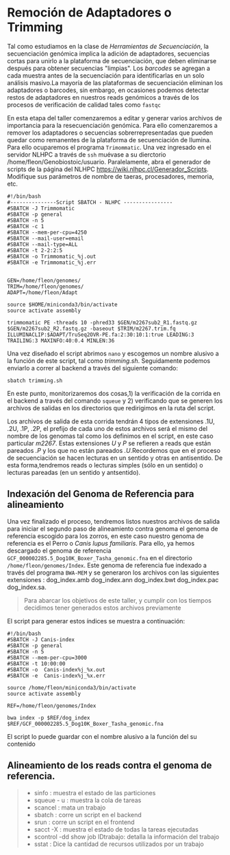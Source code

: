 # Remoción de Adaptadores o Trimming

Tal como estudiamos en la clase de *Herramientas de Secuenciación*,  la secuenciación genómica implica la adición de adaptadores, secuencias cortas para unirlo a la plataforma de secuenciación, que deben eliminarse después para obtener secuencias "limpias". Los *barcodes* se agregan a cada muestra antes de la secuenciación para identificarlas en un solo análisis masivo.La mayoría de las plataformas de secuenciación eliminan los adaptadores o barcodes, sin embargo, en ocasiones podemos detectar restos de adaptadores en nuestros reads genómicos a través de los procesos de verificación de calidad tales como  ```fastqc```

En esta etapa del taller comenzaremos a editar y generar varios archivos de importancia para la resecuenciación genómica. Para ello comenzaremos a remover los adaptadores o secuencias sobrerrepresentadas que pueden quedar como remanentes de la plataforma de secuenciación de Ilumina. Para ello ocuparemos el programa ```Trimommatic```. Una vez ingresado en el servidor NLHPC a través de ```ssh``` muévase a su dierctorio /home/fleon/Genobiostoic/usuario. Paralelamente, abra el generador de scripts de la página del NLHPC https://wiki.nlhpc.cl/Generador_Scripts. Modifique sus parámetros de nombre de taeras, procesadores, memoria, etc.

```
#!/bin/bash
#---------------Script SBATCH - NLHPC ----------------
#SBATCH -J Trimmomatic
#SBATCH -p general
#SBATCH -n 5
#SBATCH -c 1
#SBATCH --mem-per-cpu=4250
#SBATCH --mail-user=email
#SBATCH --mail-type=ALL
#SBATCH -t 2-2:2:5
#SBATCH -o Trimmomatic_%j.out
#SBATCH -e Trimmomatic_%j.err


GEN=/home/fleon/genomes/
TRIM=/home/fleon/genomes/
ADAPT=/home/fleon/Adapt

source $HOME/miniconda3/bin/activate
source activate assembly   

trimmomatic PE -threads 10 -phred33 $GEN/m2267sub2_R1.fastq.gz $GEN/m2267sub2_R2.fastq.gz -baseout $TRIM/m2267.trim.fq ILLUMINACLIP:$ADAPT/TruSeq2OVR-PE.fa:2:30:10:1:true LEADING:3 TRAILING:3 MAXINFO:40:0.4 MINLEN:36

```

Una vez diseñado el script abrimos ``` nano ``` y escogemos un nombre alusivo a la función de este script, tal como *trimming.sh*. Seguidamente podemos enviarlo a correr al backend a través del siguiente comando: 

```
sbatch trimming.sh
```

En este punto, monitorizaremos dos cosas,1) la verificación de la corrida en el backend a través del comando ```squeue``` y 2) verificando que se generen los archivos de salidas en los directorios que redirigimos en la ruta del script.

Los archivos de salida de esta corrida tendrán 4 tipos de extensiones .1U, .2U, .1P, .2P, el prefijo de cada uno de estos archivos será el mismo del nombre de los genomas tal como los definimos en el script, en este caso particular *m2267*. Estas extensiones *U* y *P* se refieren a reads que están pareados *.P* y los que no están pareados *.U*.Recordemos que en el proceso de secuenciación se hacen lecturas en un sentido y otras en antisentido. De esta forma,tendremos reads o lecturas simples (sólo en un sentido) o lecturas pareadas (en un sentido y antsentido).

## Indexación del Genoma de Referencia para alineamiento

Una vez finalizado el proceso, tendremos listos nuestros archivos de salida para iniciar el segundo paso de alineamiento contra genoma el genoma de referencia escogido para los zorros, en este caso nuestro genoma de referencia es el Perro o *Canis lupus familiaris*. Para ello, ya hemos descargado el genoma de referencia ```GCF_000002285.5_Dog10K_Boxer_Tasha_genomic.fna```   en el directorio ```/home/fleon/genomes/Index```. Este genoma de referencia fue indexado a través del programa ```BWA-MEM``` y se generaron los archivos con las siguientes extensiones :  dog_index.amb  dog_index.ann  dog_index.bwt  dog_index.pac  dog_index.sa. 


> Para abarcar los objetivos de este taller, y cumplir con los tiempos decidimos tener generados estos archivos previamente

 El script para generar estos índices se muestra a continuación:

 
```
#!/bin/bash
#SBATCH -J Canis-index
#SBATCH -p general
#SBATCH -n 5
#SBATCH --mem-per-cpu=3000
#SBATCH -t 10:00:00
#SBATCH -o  Canis-index%j_%x.out
#SBATCH -e  Canis-index%j_%x.err

source /home/fleon/miniconda3/bin/activate
source activate assembly

REF=/home/fleon/genomes/Index

bwa index -p $REF/dog_index $REF/GCF_000002285.5_Dog10K_Boxer_Tasha_genomic.fna

```

El script lo puede guardar con el nombre alusivo a la función del su contenido


## Alineamiento de los reads contra el genoma de referencia. 


> + sinfo : muestra el estado de las particiones
> + squeue - u : muestra la cola de tareas
> + scancel : mata un trabajo
> + sbatch : corre un script en el backend
> + srun : corre un script en el frontend
> + sacct -X : muestra el estado de todas la tareas ejecutadas
> + scontrol -dd show job IDtrabajo: detalla la información del trabajo 
> + sstat : Dice la cantidad de recursos utilizados por un trabajo


